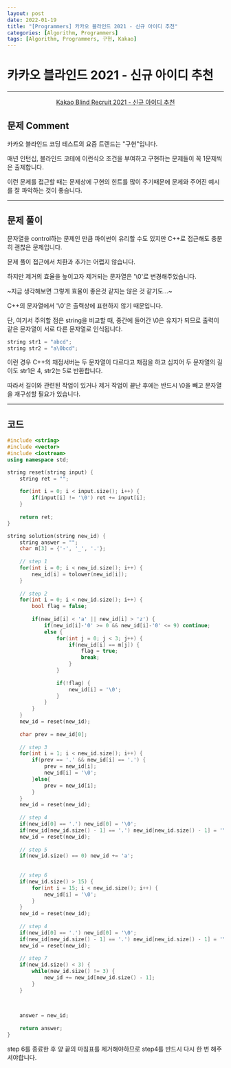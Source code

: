 ```yaml
---
layout: post
date: 2022-01-19
title: "[Programmers] 카카오 블라인드 2021 - 신규 아이디 추천"
categories: [Algorithm, Programmers]
tags: [Algorithm, Programmers, 구현, Kakao]
---
```


# 카카오 블라인드 2021 - 신규 아이디 추천


---

<center>

<a href="https://programmers.co.kr/learn/courses/30/lessons/72410">Kakao Blind Recruit 2021 - 신규 아이디 추천</a>

</center>

## 문제 Comment

카카오 블라인드 코딩 테스트의 요즘 트렌드는 "구현"입니다.

매년 인턴십, 블라인드 코테에 이런식으 조건을 부여하고 구현하는 문제들이 꼭 1문제씩은 출제합니다.

이런 문제를 접근할 때는 문제상에 구현의 힌트를 많이 주기때문에 문제와 주어진 예시를 잘 파악하는 것이 좋습니다.

---

## 문제 풀이

문자열을 control하는 문제인 만큼 파이썬이 유리할 수도 있지만 C++로 접근해도 충분히 괜찮은 문제입니다.

문제 풀이 접근에서 치환과 추가는 어렵지 않습니다.

하지만 제거의 효율을 높이고자 제거되는 문자열은 '\\0'로 변경해주었습니다.

~지금 생각해보면 그렇게 효율이 좋은것 같지는 않은 것 같기도...~

C++의 문자열에서 '\\0'은 출력상에 표현하지 않기 때문입니다.

단, 여기서 주의할 점은 string을 비교할 때, 중간에 들어간 \\0은 유지가 되므로 출력이 같은 문자열이 서로 다른 문자열로 인식됩니다.

```cpp
string str1 = "abcd";
string str2 = "a\0bcd";
```

이런 경우 C++의 채점서버는 두 문자열이 다르다고 채점을 하고 심지어 두 문자열의 길이도 str1은 4, str2는 5로 반환합니다.

따라서 길이와 관련된 작업이 있거나 제거 작업이 끝난 후에는 반드시 \\0을 빼고 문자열을 재구성할 필요가 있습니다.

---

## 코드

```cpp
#include <string>
#include <vector>
#include <iostream>
using namespace std;

string reset(string input) {
    string ret = "";
    
    for(int i = 0; i < input.size(); i++) {
        if(input[i] != '\0') ret += input[i];
    }
    
    return ret;
}

string solution(string new_id) {
    string answer = "";
    char m[3] = {'-', '_', '.'};
    
    // step 1
    for(int i = 0; i < new_id.size(); i++) {
        new_id[i] = tolower(new_id[i]);
    }
    
    // step 2
    for(int i = 0; i < new_id.size(); i++) {
        bool flag = false;
        
        if(new_id[i] < 'a' || new_id[i] > 'z') {
            if(new_id[i]-'0' >= 0 && new_id[i]-'0' <= 9) continue;
            else {
                for(int j = 0; j < 3; j++) {
                    if(new_id[i] == m[j]) {
                        flag = true;
                        break;
                    }
                }
            
                if(!flag) {
                    new_id[i] = '\0';
                }
            }
        }
    }
    new_id = reset(new_id);
    
    char prev = new_id[0];
    
    // step 3
    for(int i = 1; i < new_id.size(); i++) {
        if(prev == '.' && new_id[i] == '.') {
            prev = new_id[i];
            new_id[i] = '\0';
        }else{
            prev = new_id[i];
        }
    }
    new_id = reset(new_id);
    
    // step 4
    if(new_id[0] == '.') new_id[0] = '\0';
    if(new_id[new_id.size() - 1] == '.') new_id[new_id.size() - 1] = '\0';
    new_id = reset(new_id);
    
    // step 5
    if(new_id.size() == 0) new_id += 'a';
    
    
    // step 6
    if(new_id.size() > 15) {
        for(int i = 15; i < new_id.size(); i++) {
            new_id[i] = '\0';
        }
    }
    new_id = reset(new_id);
    
    // step 4
    if(new_id[0] == '.') new_id[0] = '\0';
    if(new_id[new_id.size() - 1] == '.') new_id[new_id.size() - 1] = '\0';    
    new_id = reset(new_id);
    
    // step 7
    if(new_id.size() < 3) {
        while(new_id.size() != 3) {
            new_id += new_id[new_id.size() - 1];
        }
    }
    
    

    answer = new_id;
    
    return answer;
}
```

step 6를 종료한 후 양 끝의 마침표를 제거해야하므로 step4를 반드시 다시 한 번 해주셔야합니다.